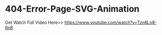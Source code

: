 # 404-Error-Page-SVG-Animation
Get Watch Full Video Here>> https://www.youtube.com/watch?v=Tzn8Lo8-6n8
